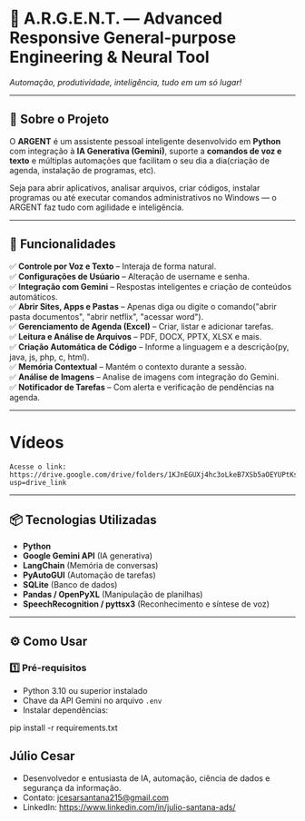 # 🤖 A.R.G.E.N.T. — Advanced Responsive General-purpose Engineering & Neural Tool 
*Automação, produtividade, inteligência, tudo em um só lugar!*  

---

## 📖 Sobre o Projeto
O **ARGENT** é um assistente pessoal inteligente desenvolvido em **Python** com integração à **IA Generativa (Gemini)**, suporte a **comandos de voz e texto** e múltiplas automações que facilitam o seu dia a dia(criação de agenda, instalação de programas, etc).

Seja para abrir aplicativos, analisar arquivos, criar códigos, instalar programas ou até executar comandos administrativos no Windows — o ARGENT faz tudo com agilidade e inteligência.

---

## 🚀 Funcionalidades

✅ **Controle por Voz e Texto** – Interaja de forma natural.   
✅ **Configurações de Usúario** – Alteração de username e senha.   
✅ **Integração com Gemini** – Respostas inteligentes e criação de conteúdos automáticos.   
✅ **Abrir Sites, Apps e Pastas** – Apenas diga ou digite o comando("abrir pasta documentos", "abrir netflix", "acessar word").  
✅ **Gerenciamento de Agenda (Excel)** – Criar, listar e adicionar tarefas.  
✅ **Leitura e Análise de Arquivos** – PDF, DOCX, PPTX, XLSX e mais.  
✅ **Criação Automática de Código** – Informe a linguagem e a descrição(py, java, js, php, c, html).   
✅ **Memória Contextual** – Mantém o contexto durante a sessão.  
✅ **Análise de Imagens** – Analise de imagens com integração do Gemini.  
✅ **Notificador de Tarefas** – Com alerta e verificação de pendências na agenda.  

---
# Vídeos
    Acesse o link: https://drive.google.com/drive/folders/1KJnEGUXj4hc3oLkeB7XSb5aOEYUPtKsB?usp=drive_link
---
## 📦 Tecnologias Utilizadas

- **Python**
- **Google Gemini API** (IA generativa)
- **LangChain** (Memória de conversas)
- **PyAutoGUI** (Automação de tarefas)
- **SQLite** (Banco de dados)
- **Pandas / OpenPyXL** (Manipulação de planilhas)
- **SpeechRecognition / pyttsx3** (Reconhecimento e síntese de voz)

---

## ⚙️ Como Usar

### 1️⃣ Pré-requisitos
- Python 3.10 ou superior instalado  
- Chave da API Gemini no arquivo `.env`  
- Instalar dependências:

pip install -r requirements.txt



## Júlio Cesar
- Desenvolvedor e entusiasta de IA, automação, ciência de dados e segurança da informação.
- Contato: jcesarsantana215@gmail.com
- LinkedIn: https://www.linkedin.com/in/julio-santana-ads/
